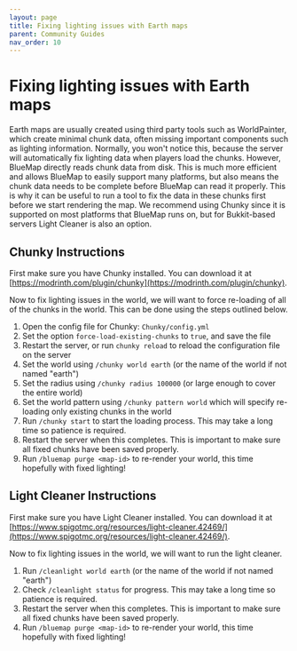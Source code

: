 ```yaml
---
layout: page
title: Fixing lighting issues with Earth maps
parent: Community Guides
nav_order: 10
---
```


# Fixing lighting issues with Earth maps

Earth maps are usually created using third party tools such as WorldPainter, which create minimal chunk data, often missing important components such as lighting information.
Normally, you won't notice this, because the server will automatically fix lighting data when players load the chunks.
However, BlueMap directly reads chunk data from disk. This is much more efficient and allows BlueMap to easily support many platforms, but also means the chunk data needs to be complete before BlueMap can read it properly.
This is why it can be useful to run a tool to fix the data in these chunks first before we start rendering the map. We recommend using Chunky since it is supported on most platforms that BlueMap runs on, but for Bukkit-based servers Light Cleaner is also an option.


## Chunky Instructions

First make sure you have Chunky installed. You can download it at [https://modrinth.com/plugin/chunky](https://modrinth.com/plugin/chunky).

Now to fix lighting issues in the world, we will want to force re-loading of all of the chunks in the world. This can be done using the steps outlined below.

1. Open the config file for Chunky: `Chunky/config.yml`
2. Set the option `force-load-existing-chunks` to `true`, and save the file
3. Restart the server, or run `chunky reload` to reload the configuration file on the server
4. Set the world using `/chunky world earth` (or the name of the world if not named "earth")
5. Set the radius using `/chunky radius 100000` (or large enough to cover the entire world)
6. Set the world pattern using `/chunky pattern world` which will specify re-loading only existing chunks in the world
7. Run `/chunky start` to start the loading process. This may take a long time so patience is required.
8. Restart the server when this completes. This is important to make sure all fixed chunks have been saved properly.
9. Run `/bluemap purge <map-id>` to re-render your world, this time hopefully with fixed lighting!

## Light Cleaner Instructions

First make sure you have Light Cleaner installed. You can download it at [https://www.spigotmc.org/resources/light-cleaner.42469/](https://www.spigotmc.org/resources/light-cleaner.42469/).

Now to fix lighting issues in the world, we will want to run the light cleaner.

1. Run `/cleanlight world earth` (or the name of the world if not named "earth")
2. Check `/cleanlight status` for progress. This may take a long time so patience is required.
3. Restart the server when this completes. This is important to make sure all fixed chunks have been saved properly.
4. Run `/bluemap purge <map-id>` to re-render your world, this time hopefully with fixed lighting!

